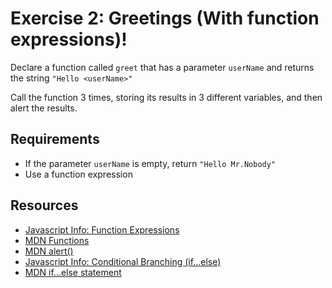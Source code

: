# Exercise 2: Greetings (With function expressions)!

Declare a function called `greet` that has a parameter `userName` and
returns the string `"Hello <userName>"`

Call the function 3 times, storing its results in 3 different variables,
and then alert the results.

## Requirements

- If the parameter `userName` is empty, return `"Hello Mr.Nobody"`
- Use a function expression

## Resources

- [Javascript Info: Function Expressions](https://javascript.info/function-expressions)
- [MDN Functions](https://developer.mozilla.org/en-US/docs/Web/JavaScript/Guide/Functions)
- [MDN alert()](https://developer.mozilla.org/en-US/docs/Web/API/Window/alert)
- [Javascript Info: Conditional Branching (if...else)](https://javascript.info/ifelse)
- [MDN if...else statement](https://developer.mozilla.org/en-US/docs/Web/JavaScript/Reference/Statements/if...else)
